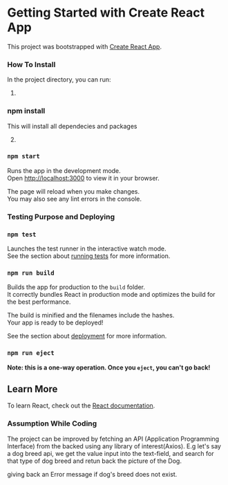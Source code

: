# Getting Started with Create React App

This project was bootstrapped with [Create React App](https://github.com/facebook/create-react-app).

### How To Install

In the project directory, you can run:

1.

### npm install

This will install all dependecies and packages

2.

### `npm start`

Runs the app in the development mode.\
Open [http://localhost:3000](http://localhost:3000) to view it in your browser.

The page will reload when you make changes.\
You may also see any lint errors in the console.

<!-- OPtional -->

### Testing Purpose and Deploying

### `npm test`

Launches the test runner in the interactive watch mode.\
See the section about [running tests](https://facebook.github.io/create-react-app/docs/running-tests) for more information.

### `npm run build`

Builds the app for production to the `build` folder.\
It correctly bundles React in production mode and optimizes the build for the best performance.

The build is minified and the filenames include the hashes.\
Your app is ready to be deployed!

See the section about [deployment](https://facebook.github.io/create-react-app/docs/deployment) for more information.

### `npm run eject`

**Note: this is a one-way operation. Once you `eject`, you can't go back!**

## Learn More

To learn React, check out the [React documentation](https://reactjs.org/).

### Assumption While Coding

The project can be improved by fetching an API (Application Programming Interface) from the backed using any library of interest(Axios). E.g let's say a dog breed api, we get the value input into the text-field, and search for that type of dog breed and retun back the picture of the Dog.

giving back an Error message if dog's breed does not exist.
